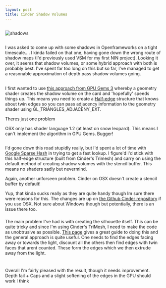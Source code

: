 ```yaml
--- 
layout: post
title: Cinder Shadow Volumes
---
```


##
![shadows](http://4.bp.blogspot.com/_WNXP2eEZSdg/TRDT5e0crCI/AAAAAAAAAw8/iYnYGi-neIE/s1600/shadow1.jpg)

##
I was asked to come up with some shadows in Openframeworks on a tight timescale.... I kinda failed on that one, having gone down the wrong route of shadow maps (I'd previously used VSM for my first NIN project). Looking it over, it seems that shadow volumes, or some hybrid approach with both is probably best. I've spent far too long on this but so far, I've managed to get a reasonable approximation of depth pass shadow volumes going.

##
I first wanted to use <a href="http://http.developer.nvidia.com/GPUGems3/gpugems3_ch11.html">this approach from GPU Gems 3</a> whereby a geometry shader creates the shadow volume on the card and 'hopefully' speeds things up. This means you need to create a <a href="http://www.cgal.org/Manual/latest/doc_html/cgal_manual/HalfedgeDS/Chapter_main.html">Half-edge</a> structure that knows about twin edges so you can pass adjacency information to the geometry shader using GL_TRIANGLES_ADJACENY_EXT.

Theres just one problem

OSX only has shader language 1.2 (at least on snow leopard). This means I can't implement the algorithm in GPU Gems. Bugger!

##
I'd gone down this road stupidly really, but I'd spent a lot of time with <a href="http://code.google.com/p/google-sparsehash/">Google Sparse Hash</a> in trying to get a fast lookup. I figure'd I'd stick with this half-edge structure (built from Cinder's Trimesh) and carry on using the default method of creating shadow volumes with the stencil buffer. This means no shaders sadly but nevermind. 

Again, another unforseen problem. Cinder on OSX doesn't create a stencil buffer by default! 

Yup, that kinda sucks really as they are quite handy though Im sure there were reasons for this. The changes are up on <a href="https://github.com/cinder/Cinder/issues#issue/21">the Github Cinder repository</a> if you use OSX. Not sure about Windows though but potentially, there is an issue there too.

###
The main problem I've had is with creating the silhouette itself. This can be quite tricky and since I'm using Cinder's TriMesh, I need to make the code as unobtrusive as possible. <a href="http://prideout.net/blog/?p=54">This page</a> gives a great guide to doing this and the general approach is quite useful. One needs to find the edges facing away or towards the light, discount all the others then find edges with twin faces that arent counted. These form the edges which we then extrude away from the light. 

#
Overall I'm fairly pleased with the result, though it needs improvement. Depth fail + Caps and a slight softening of the edges in the GPU should work I think
